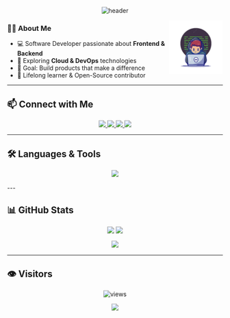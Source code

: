 <!-- HEADER IMAGE -->
<p align="center">
  <img src="https://capsule-render.vercel.app/api?type=waving&color=0:4F46E5,100:9333EA&height=200&section=header&text=Hi%20I'm%20Abdallah%20👋&fontSize=40&fontColor=FFFFFF&animation=fadeIn" alt="header"/>
</p>

<!-- ABOUT ME -->
<p align="center">
  <img align="right" src="https://raw.githubusercontent.com/mohamedelkashef15/mohamedelkashef15/main/github-profile.png" width="25%" alt="profile">
</p>

### 👨‍💻 About Me
- 💻 Software Developer passionate about **Frontend & Backend**  
- 🚀 Exploring **Cloud & DevOps** technologies  
- 🎯 Goal: Build products that make a difference  
- 🌱 Lifelong learner & Open-Source contributor  

---

## 📫 Connect with Me
<p align="center">
  <a href="https://facebook.com/AbdallahThyab1">
    <img src="https://img.shields.io/badge/Facebook-1877F2?style=for-the-badge&logo=facebook&logoColor=white"/>
  </a>
  <a href="https://linkedin.com/in/AbdallahThyab1">
    <img src="https://img.shields.io/badge/LinkedIn-0A66C2?style=for-the-badge&logo=linkedin&logoColor=white"/>
  </a>
  <a href="https://instagram.com/AbdallahThyab1">
    <img src="https://img.shields.io/badge/Instagram-E4405F?style=for-the-badge&logo=instagram&logoColor=white"/>
  </a>
  <a href="https://youtube.com/@AbdallahThyab1">
    <img src="https://img.shields.io/badge/YouTube-FF0000?style=for-the-badge&logo=youtube&logoColor=white"/>
  </a>
</p>

---
## 🛠️ Languages & Tools

<p align="center">
  <img src="https://skillicons.dev/icons?i=cpp,java,html,css,js,mysql,git,github,vscode,figma" height="50" />
</p>
---

## 📊 GitHub Stats
<p align="center">
  <img src="https://github-readme-stats.vercel.app/api?username=AbdallahThyab1&show_icons=true&theme=tokyonight&hide_border=true" height="165"/>
  <img src="https://streak-stats.demolab.com?user=AbdallahThyab1&theme=tokyonight&hide_border=true" height="165"/>
</p>

<p align="center">
  <img src="https://github-readme-stats.vercel.app/api/top-langs/?username=AbdallahThyab1&layout=compact&theme=tokyonight&hide_border=true"/>
</p>

---



## 👁️ Visitors
<p align="center">
  <img src="https://komarev.com/ghpvc/?username=AbdallahThyab1&style=flat-square&color=blueviolet" alt="views"/>
</p>

<p align="center">
  <img src="https://capsule-render.vercel.app/api?type=waving&color=0:9333EA,100:4F46E5&height=100&section=footer"/>
</p>
